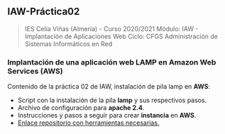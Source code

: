 ## IAW-Práctica02
> IES Celia Viñas (Almería) - Curso 2020/2021 
Módulo: IAW - Implantación de Aplicaciones Web 
Ciclo: CFGS Administración de Sistemas Informáticos en Red 
### Implantación de una aplicación web LAMP en Amazon Web Services (AWS)
Contenido de la práctica 02 de IAW, instalación de pila lamp en **AWS**:


- Script con la instalación de la pila **lamp** y sus respectivos pasos.
- Archivo de configuración para **apache 2.4**.
- Instrucciones y pasos a seguir para crear **instancia** en **AWS**.
- [Enlace repositorio con herramientas necesarias.][GitHub]





[GitHub]: https://github.com/jacobo87/IAW-Practica02
